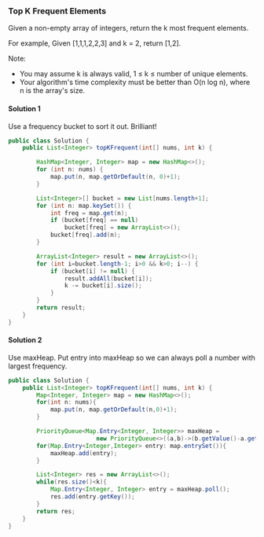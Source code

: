 ### Top K Frequent Elements

Given a non-empty array of integers, return the k most frequent elements.

For example,
Given [1,1,1,2,2,3] and k = 2, return [1,2].

Note:
* You may assume k is always valid, 1 ≤ k ≤ number of unique elements.
* Your algorithm's time complexity must be better than O(n log n), where n is the array's size.


#### Solution 1

Use a frequency bucket to sort it out. Brilliant!

```java
public class Solution {
    public List<Integer> topKFrequent(int[] nums, int k) {

        HashMap<Integer, Integer> map = new HashMap<>();
        for (int n: nums) {
            map.put(n, map.getOrDefault(n, 0)+1);
        }

        List<Integer>[] bucket = new List[nums.length+1];
        for (int n: map.keySet()) {
            int freq = map.get(n);
            if (bucket[freq] == null)
                bucket[freq] = new ArrayList<>();
            bucket[freq].add(n);
        }

        ArrayList<Integer> result = new ArrayList<>();
        for (int i=bucket.length-1; i>0 && k>0; i--) {
            if (bucket[i] != null) {
                result.addAll(bucket[i]);
                k -= bucket[i].size();
            }
        }
        return result;
    }
}
```

#### Solution 2

Use maxHeap. Put entry into maxHeap so we can always poll a number with largest frequency.

```java
public class Solution {
    public List<Integer> topKFrequent(int[] nums, int k) {
        Map<Integer, Integer> map = new HashMap<>();
        for(int n: nums){
            map.put(n, map.getOrDefault(n,0)+1);
        }

        PriorityQueue<Map.Entry<Integer, Integer>> maxHeap =
                         new PriorityQueue<>((a,b)->(b.getValue()-a.getValue()));
        for(Map.Entry<Integer,Integer> entry: map.entrySet()){
            maxHeap.add(entry);
        }

        List<Integer> res = new ArrayList<>();
        while(res.size()<k){
            Map.Entry<Integer, Integer> entry = maxHeap.poll();
            res.add(entry.getKey());
        }
        return res;
    }
}
```
